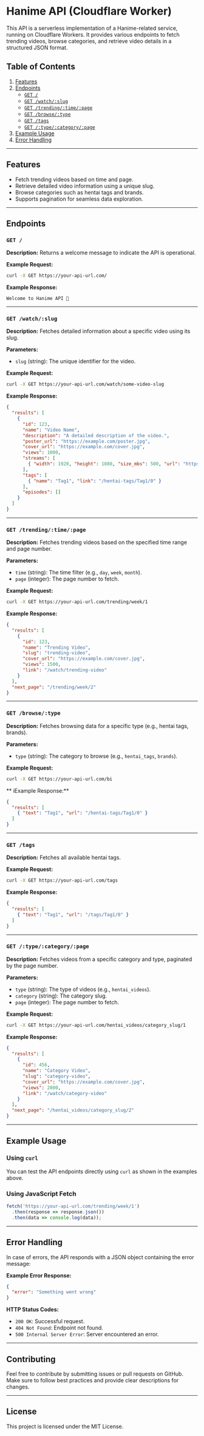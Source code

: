 # Hanime API (Cloudflare Worker)

This API is a serverless implementation of a Hanime-related service, running on Cloudflare Workers. It provides various endpoints to fetch trending videos, browse categories, and retrieve video details in a structured JSON format.

## Table of Contents

1. [Features](#features)
2. [Endpoints](#endpoints)
   - [`GET /`](#get-)
   - [`GET /watch/:slug`](#get-watchslug)
   - [`GET /trending/:time/:page`](#get-trendingtimepage)
   - [`GET /browse/:type`](#get-browsetype)
   - [`GET /tags`](#get-tags)
   - [`GET /:type/:category/:page`](#get-typecategorypage)
3. [Example Usage](#example-usage)
4. [Error Handling](#error-handling)

---

## Features

- Fetch trending videos based on time and page.
- Retrieve detailed video information using a unique slug.
- Browse categories such as hentai tags and brands.
- Supports pagination for seamless data exploration.

---

## Endpoints

### `GET /`

**Description:**
Returns a welcome message to indicate the API is operational.

**Example Request:**

```bash
curl -X GET https://your-api-url.com/
```

**Example Response:**

```plaintext
Welcome to Hanime API 👀
```

---

### `GET /watch/:slug`

**Description:**
Fetches detailed information about a specific video using its slug.

**Parameters:**

- `slug` (string): The unique identifier for the video.

**Example Request:**

```bash
curl -X GET https://your-api-url.com/watch/some-video-slug
```

**Example Response:**

```json
{
  "results": [
    {
      "id": 123,
      "name": "Video Name",
      "description": "A detailed description of the video.",
      "poster_url": "https://example.com/poster.jpg",
      "cover_url": "https://example.com/cover.jpg",
      "views": 1000,
      "streams": [
        { "width": 1920, "height": 1080, "size_mbs": 500, "url": "https://example.com/video.mp4" }
      ],
      "tags": [
        { "name": "Tag1", "link": "/hentai-tags/Tag1/0" }
      ],
      "episodes": []
    }
  ]
}
```

---

### `GET /trending/:time/:page`

**Description:**
Fetches trending videos based on the specified time range and page number.

**Parameters:**

- `time` (string): The time filter (e.g., `day`, `week`, `month`).
- `page` (integer): The page number to fetch.

**Example Request:**

```bash
curl -X GET https://your-api-url.com/trending/week/1
```

**Example Response:**

```json
{
  "results": [
    {
      "id": 123,
      "name": "Trending Video",
      "slug": "trending-video",
      "cover_url": "https://example.com/cover.jpg",
      "views": 1500,
      "link": "/watch/trending-video"
    }
  ],
  "next_page": "/trending/week/2"
}
```

---

### `GET /browse/:type`

**Description:**
Fetches browsing data for a specific type (e.g., hentai tags, brands).

**Parameters:**

- `type` (string): The category to browse (e.g., `hentai_tags`, `brands`).

**Example Request:**

```bash
curl -X GET https://your-api-url.com/bi
```

** iExample Response:**

```json
{
  "results": [
    { "text": "Tag1", "url": "/hentai-tags/Tag1/0" }
  ]
}
```

---

### `GET /tags`

**Description:**
Fetches all available hentai tags.

**Example Request:**

```bash
curl -X GET https://your-api-url.com/tags
```

**Example Response:**

```json
{
  "results": [
    { "text": "Tag1", "url": "/tags/Tag1/0" }
  ]
}
```

---

### `GET /:type/:category/:page`

**Description:**
Fetches videos from a specific category and type, paginated by the page number.

**Parameters:**

- `type` (string): The type of videos (e.g., `hentai_videos`).
- `category` (string): The category slug.
- `page` (integer): The page number to fetch.

**Example Request:**

```bash
curl -X GET https://your-api-url.com/hentai_videos/category_slug/1
```

**Example Response:**

```json
{
  "results": [
    {
      "id": 456,
      "name": "Category Video",
      "slug": "category-video",
      "cover_url": "https://example.com/cover.jpg",
      "views": 2000,
      "link": "/watch/category-video"
    }
  ],
  "next_page": "/hentai_videos/category_slug/2"
}
```

---

## Example Usage

### Using `curl`

You can test the API endpoints directly using `curl` as shown in the examples above.

### Using JavaScript Fetch

```javascript
fetch('https://your-api-url.com/trending/week/1')
  .then(response => response.json())
  .then(data => console.log(data));
```

---

## Error Handling

In case of errors, the API responds with a JSON object containing the error message:

**Example Error Response:**

```json
{
  "error": "Something went wrong"
}
```

**HTTP Status Codes:**

- `200 OK`: Successful request.
- `404 Not Found`: Endpoint not found.
- `500 Internal Server Error`: Server encountered an error.

---

## Contributing

Feel free to contribute by submitting issues or pull requests on GitHub. Make sure to follow best practices and provide clear descriptions for changes.

---

## License

This project is licensed under the MIT License.

